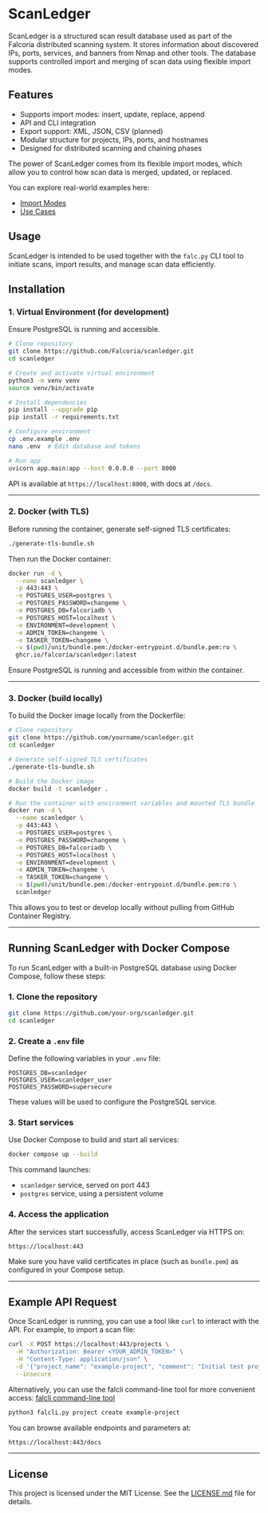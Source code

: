 # ScanLedger

ScanLedger is a structured scan result database used as part of the Falcoria distributed scanning system. It stores information about discovered IPs, ports, services, and banners from Nmap and other tools. The database supports controlled import and merging of scan data using flexible import modes.

## Features

- Supports import modes: insert, update, replace, append
- API and CLI integration
- Export support: XML, JSON, CSV (planned)
- Modular structure for projects, IPs, ports, and hostnames
- Designed for distributed scanning and chaining phases

The power of ScanLedger comes from its flexible import modes, which allow you to control how scan data is merged, updated, or replaced.

You can explore real-world examples here:

- [Import Modes](https://falcoria.github.io/falcoria-docs/import-modes/)
- [Use Cases](https://falcoria.github.io/falcoria-docs/use-cases/)

## Usage

ScanLedger is intended to be used together with the `falc.py` CLI tool to initiate scans, import results, and manage scan data efficiently.

## Installation

### 1. Virtual Environment (for development)

Ensure PostgreSQL is running and accessible.

```bash
# Clone repository
git clone https://github.com/Falcoria/scanledger.git
cd scanledger

# Create and activate virtual environment
python3 -m venv venv
source venv/bin/activate

# Install dependencies
pip install --upgrade pip
pip install -r requirements.txt

# Configure environment
cp .env.example .env
nano .env  # Edit database and tokens

# Run app
uvicorn app.main:app --host 0.0.0.0 --port 8000
```

API is available at `https://localhost:8000`, with docs at `/docs`.

---

### 2. Docker (with TLS)

Before running the container, generate self-signed TLS certificates:

```bash
./generate-tls-bundle.sh
```

Then run the Docker container:

```bash
docker run -d \
  --name scanledger \
  -p 443:443 \
  -e POSTGRES_USER=postgres \
  -e POSTGRES_PASSWORD=changeme \
  -e POSTGRES_DB=falcoriadb \
  -e POSTGRES_HOST=localhost \
  -e ENVIRONMENT=development \
  -e ADMIN_TOKEN=changeme \
  -e TASKER_TOKEN=changeme \
  -v $(pwd)/unit/bundle.pem:/docker-entrypoint.d/bundle.pem:ro \
  ghcr.io/falcoria/scanledger:latest
```

Ensure PostgreSQL is running and accessible from within the container.

---

### 3. Docker (build locally)

To build the Docker image locally from the Dockerfile:

```bash
# Clone repository
git clone https://github.com/yourname/scanledger.git
cd scanledger

# Generate self-signed TLS certificates
./generate-tls-bundle.sh

# Build the Docker image
docker build -t scanledger .

# Run the container with environment variables and mounted TLS bundle
docker run -d \
  --name scanledger \
  -p 443:443 \
  -e POSTGRES_USER=postgres \
  -e POSTGRES_PASSWORD=changeme \
  -e POSTGRES_DB=falcoriadb \
  -e POSTGRES_HOST=localhost \
  -e ENVIRONMENT=development \
  -e ADMIN_TOKEN=changeme \
  -e TASKER_TOKEN=changeme \
  -v $(pwd)/unit/bundle.pem:/docker-entrypoint.d/bundle.pem:ro \
  scanledger
```

This allows you to test or develop locally without pulling from GitHub Container Registry.

---

## Running ScanLedger with Docker Compose

To run ScanLedger with a built-in PostgreSQL database using Docker Compose, follow these steps:

### 1. Clone the repository

```bash
git clone https://github.com/your-org/scanledger.git
cd scanledger
```

### 2. Create a `.env` file

Define the following variables in your `.env` file:

```env
POSTGRES_DB=scanledger
POSTGRES_USER=scanledger_user
POSTGRES_PASSWORD=supersecure
```

These values will be used to configure the PostgreSQL service.

### 3. Start services

Use Docker Compose to build and start all services:

```bash
docker compose up --build
```

This command launches:
- `scanledger` service, served on port 443
- `postgres` service, using a persistent volume

### 4. Access the application

After the services start successfully, access ScanLedger via HTTPS on:

```
https://localhost:443
```

Make sure you have valid certificates in place (such as `bundle.pem`) as configured in your Compose setup.

---

## Example API Request

Once ScanLedger is running, you can use a tool like `curl` to interact with the API. For example, to import a scan file:

```bash
curl -X POST https://localhost:443/projects \
  -H "Authorization: Bearer <YOUR_ADMIN_TOKEN>" \
  -H "Content-Type: application/json" \
  -d '{"project_name": "example-project", "comment": "Initial test project"}' \
  --insecure
```

Alternatively, you can use the falcli command-line tool for more convenient access:
[falcli command-line tool](https://github.com/Falcoria/falcli)

```bash
python3 falcli.py project create example-project
```

You can browse available endpoints and parameters at:

```
https://localhost:443/docs
```

---

## License

This project is licensed under the MIT License. See the [LICENSE.md](LICENSE.md) file for details.
